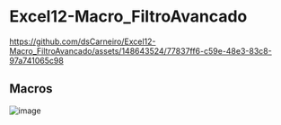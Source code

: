 # Excel12-Macro_FiltroAvancado
https://github.com/dsCarneiro/Excel12-Macro_FiltroAvancado/assets/148643524/77837ff6-c59e-48e3-83c8-97a741065c98

## Macros
![image](https://github.com/dsCarneiro/Excel12-Macro_FiltroAvancado/assets/148643524/5bbf2703-0169-45db-8b50-af821aedd504)
